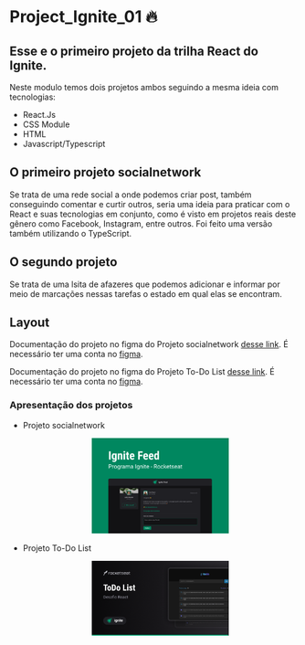 # Project_Ignite_01 🔥

## Esse e o primeiro projeto da trilha React do Ignite.

Neste modulo temos dois projetos ambos seguindo a mesma ideia com tecnologias:

-  React.Js
-  CSS Module
-  HTML
-  Javascript/Typescript

## O primeiro projeto socialnetwork
Se trata de uma rede social a onde podemos criar post, também conseguindo comentar e curtir outros, seria uma ideia para praticar com o React e suas tecnologias em conjunto, como é visto em projetos reais deste gênero como Facebook, Instagram, entre outros. Foi feito uma versão também utilizando o TypeScript.

## O segundo projeto
Se trata de uma lsita de afazeres que podemos adicionar e informar por meio de marcações nessas tarefas o estado em qual elas se encontram.

## Layout
Documentação do projeto no figma do Projeto socialnetwork [desse link](https://www.figma.com/file/pyr2OLdYRqOrz4fOJ1Zkqw/Ignite-Feed-(Community)?type=design&node-id=0-1&mode=design&t=EKC9osWEkPnk6ya5-0). É necessário ter uma conta no [figma](https://www.figma.com).

Documentação do projeto no figma do Projeto To-Do List [desse link](https://www.figma.com/file/FlcorZGchCcgnRRQG8RvXv/ToDo-List-%E2%80%A2-Desafio-React-(Copy)?type=design&node-id=56-96&mode=design&t=KZB4WCkvFhgoNvp3-0). É necessário ter uma conta no [figma](https://www.figma.com).

### Apresentação dos projetos
- Projeto socialnetwork
  <p align= "center">
  <img src="https://github.com/JonatasAS/assets/blob/main/socialnetowrk.png" alt="Demonstração do projeto" width="50%" />
  </p>

- Projeto To-Do List
   <p align= "center">
  <img src="https://github.com/JonatasAS/assets/blob/main/ToDoListIgnite.png" alt="Demonstração do projeto" width="50%" />
  </p>
